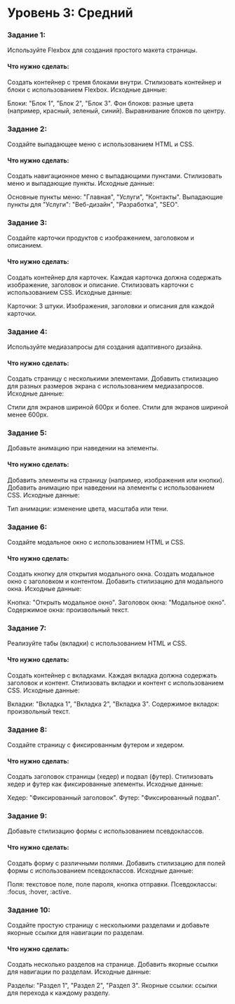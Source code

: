 # Уровень 3: Средний

### Задание 1:

Используйте Flexbox для создания простого макета страницы.

#### Что нужно сделать:

Создать контейнер с тремя блоками внутри.
Стилизовать контейнер и блоки с использованием Flexbox.
Исходные данные:

Блоки: "Блок 1", "Блок 2", "Блок 3".
Фон блоков: разные цвета (например, красный, зеленый, синий).
Выравнивание блоков по центру.

### Задание 2:

Создайте выпадающее меню с использованием HTML и CSS.

#### Что нужно сделать:

Создать навигационное меню с выпадающими пунктами.
Стилизовать меню и выпадающие пункты.
Исходные данные:

Основные пункты меню: "Главная", "Услуги", "Контакты".
Выпадающие пункты для "Услуги": "Веб-дизайн", "Разработка", "SEO".

### Задание 3:

Создайте карточки продуктов с изображением, заголовком и описанием.

#### Что нужно сделать:

Создать контейнер для карточек.
Каждая карточка должна содержать изображение, заголовок и описание.
Стилизовать карточки с использованием CSS.
Исходные данные: 

Карточки: 3 штуки.
Изображения, заголовки и описания для каждой карточки.

### Задание 4:

Используйте медиазапросы для создания адаптивного дизайна.

#### Что нужно сделать:

Создать страницу с несколькими элементами.
Добавить стилизацию для разных размеров экрана с использованием медиазапросов.
Исходные данные:

Стили для экранов шириной 600px и более.
Стили для экранов шириной менее 600px.

### Задание 5:

Добавьте анимацию при наведении на элементы.

#### Что нужно сделать:

Добавить элементы на страницу (например, изображения или кнопки).
Добавить анимацию при наведении на элементы с использованием CSS.
Исходные данные:

Тип анимации: изменение цвета, масштаба или тени.

### Задание 6:

Создайте модальное окно с использованием HTML и CSS.

#### Что нужно сделать:

Создать кнопку для открытия модального окна.
Создать модальное окно с заголовком и контентом.
Добавить стилизацию для модального окна.
Исходные данные:

Кнопка: "Открыть модальное окно".
Заголовок окна: "Модальное окно".
Содержимое окна: произвольный текст.

### Задание 7:

Реализуйте табы (вкладки) с использованием HTML и CSS.

#### Что нужно сделать:

Создать контейнер с вкладками.
Каждая вкладка должна содержать заголовок и контент.
Стилизовать вкладки и контент с использованием CSS.
Исходные данные:

Вкладки: "Вкладка 1", "Вкладка 2", "Вкладка 3".
Содержимое вкладок: произвольный текст.

### Задание 8:

Создайте страницу с фиксированным футером и хедером.

#### Что нужно сделать:

Создать заголовок страницы (хедер) и подвал (футер).
Стилизовать хедер и футер как фиксированные элементы.
Исходные данные:

Хедер: "Фиксированный заголовок".
Футер: "Фиксированный подвал".

### Задание 9:

Добавьте стилизацию формы с использованием псевдоклассов.

#### Что нужно сделать:

Создать форму с различными полями.
Добавить стилизацию для полей формы с использованием псевдоклассов.
Исходные данные:

Поля: текстовое поле, поле пароля, кнопка отправки.
Псевдоклассы: :focus, :hover, :active.

### Задание 10:

Создайте простую страницу с несколькими разделами и добавьте якорные ссылки для навигации по разделам.

#### Что нужно сделать:

Создать несколько разделов на странице.
Добавить якорные ссылки для навигации по разделам.
Исходные данные:

Разделы: "Раздел 1", "Раздел 2", "Раздел 3".
Якорные ссылки: ссылки для перехода к каждому разделу.
